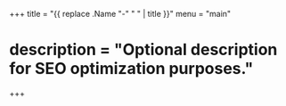 +++
title = "{{ replace .Name "-" " " | title }}"
menu = "main"
# description = "Optional description for SEO optimization purposes."
+++
